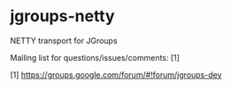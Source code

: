 # jgroups-netty
NETTY transport for JGroups

Mailing list for questions/issues/comments: [1]

[1] https://groups.google.com/forum/#!forum/jgroups-dev
